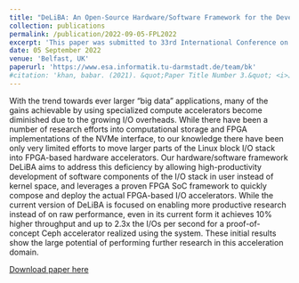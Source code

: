 ```yaml
---
title: "DeLiBA: An Open-Source Hardware/Software Framework for the Development of Linux Block I/O Accelerators"
collection: publications
permalink: /publication/2022-09-05-FPL2022
excerpt: 'This paper was submitted to 33rd International Conference on Field-Programmable Logic and Applications 2022'
date: 05 September 2022
venue: 'Belfast, UK'
paperurl: 'https://www.esa.informatik.tu-darmstadt.de/team/bk'
#citation: 'khan, babar. (2021). &quot;Paper Title Number 3.&quot; <i>Journal 1</i>. 1(3).'
---
```

With the trend towards ever larger “big data” applications, many of the gains achievable by using specialized compute accelerators become diminished due to the growing I/O overheads. 
While there have been a number of research efforts
into computational storage and FPGA implementations of the
NVMe interface, to our knowledge there have been only very
limited efforts to move larger parts of the Linux block I/O stack
into FPGA-based hardware accelerators. Our hardware/software
framework DeLiBA aims to address this deficiency by allowing
high-productivity development of software components of the I/O
stack in user instead of kernel space, and leverages a proven
FPGA SoC framework to quickly compose and deploy the actual
FPGA-based I/O accelerators.
While the current version of DeLiBA is focused on enabling
more productive research instead of on raw performance, even
in its current form it achieves 10% higher throughput and up to
2.3x the I/Os per second for a proof-of-concept Ceph accelerator
realized using the system. These initial results show the large
potential of performing further research in this acceleration
domain.

[Download paper here](https://babarzkhan.github.io/files/2022_FPL_BK.pdf)


